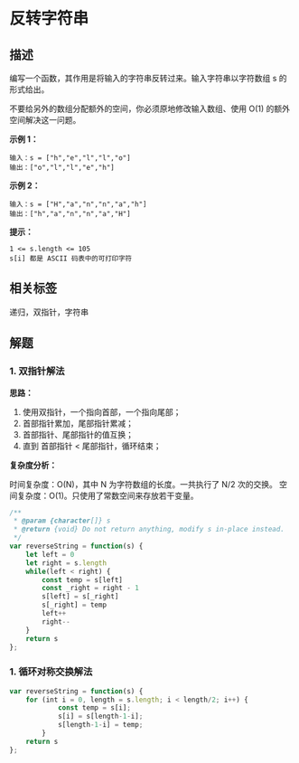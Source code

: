 # 反转字符串

## 描述

编写一个函数，其作用是将输入的字符串反转过来。输入字符串以字符数组 s 的形式给出。

不要给另外的数组分配额外的空间，你必须原地修改输入数组、使用 O(1) 的额外空间解决这一问题。


**示例 1：**
```
输入：s = ["h","e","l","l","o"]
输出：["o","l","l","e","h"]
```
**示例 2：**
```
输入：s = ["H","a","n","n","a","h"]
输出：["h","a","n","n","a","H"]
```

**提示：**
```
1 <= s.length <= 105
s[i] 都是 ASCII 码表中的可打印字符
```

## 相关标签

递归，双指针，字符串


## 解题

### 1. 双指针解法

**思路：**

1. 使用双指针，一个指向首部，一个指向尾部；
2. 首部指针累加，尾部指针累减；
3. 首部指针、尾部指针的值互换；
4. 直到 首部指针 < 尾部指针，循环结束；

**复杂度分析：**

时间复杂度：O(N)，其中 N 为字符数组的长度。一共执行了 N/2 次的交换。
空间复杂度：O(1)。只使用了常数空间来存放若干变量。

```js
/**
 * @param {character[]} s
 * @return {void} Do not return anything, modify s in-place instead.
 */
var reverseString = function(s) {
    let left = 0
    let right = s.length
    while(left < right) {
        const temp = s[left]
        const _right = right - 1
        s[left] = s[_right]
        s[_right] = temp
        left++
        right--
    }
    return s
};
```

### 1. 循环对称交换解法

```js
var reverseString = function(s) {
    for (int i = 0, length = s.length; i < length/2; i++) {
            const temp = s[i];
            s[i] = s[length-1-i];
            s[length-1-i] = temp;
        }
    return s
};
```